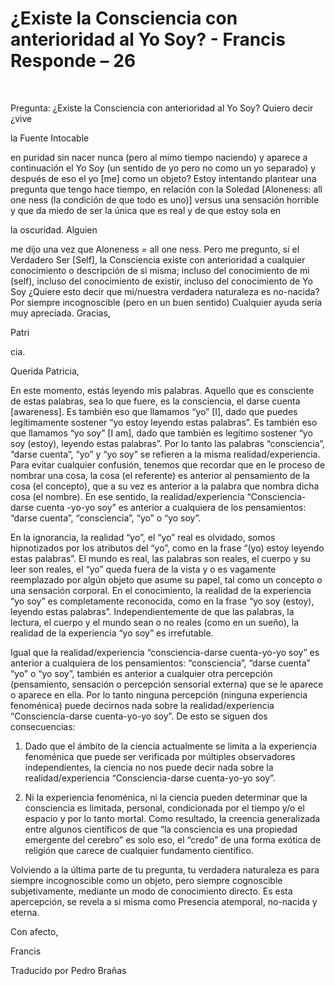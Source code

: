# ¿Existe la Consciencia con anterioridad al Yo Soy? - Francis Responde – 26

  

Pregunta: ¿Existe la Consciencia con anterioridad al Yo Soy? Quiero decir ¿vive 

la Fuente Intocable

 en puridad sin nacer nunca (pero al mimo tiempo naciendo) y aparece a continuación el Yo Soy (un sentido de yo pero no como un yo separado) y después de eso el yo [me] como un objeto? Estoy intentando plantear una pregunta que tengo hace tiempo, en relación con la Soledad [Aloneness: all one ness (la condición de que todo es uno)] versus una sensación horrible y que da miedo de ser la única que es real y de que estoy sola en 

la oscuridad. Alguien

 me dijo una vez que Aloneness = all one ness. Pero me pregunto, si el Verdadero Ser [Self], la Consciencia existe con anterioridad a cualquier conocimiento o descripción de si misma; incluso del conocimiento de mi (self), incluso del conocimiento de existir, incluso del conocimiento de Yo Soy ¿Quiere esto decir que mi/nuestra verdadera naturaleza es no-nacida? Por siempre incognoscible (pero en un buen sentido) Cualquier ayuda sería muy apreciada. Gracias, 

Patri

cia.

Querida Patricia,

En este momento, estás leyendo mis palabras. Aquello que es consciente de estas palabras, sea lo que fuere, es la consciencia, el darse cuenta [awareness]. Es también eso que llamamos “yo” [I], dado que puedes legítimamente sostener “yo estoy leyendo estas palabras”. Es también eso que llamamos “yo soy” [I am], dado que también es legítimo sostener “yo soy (estoy), leyendo estas palabras”. Por lo tanto las palabras “consciencia”, “darse cuenta”, “yo” y “yo soy” se refieren a la misma realidad/experiencia. Para evitar cualquier confusión, tenemos que recordar que en le proceso de nombrar una cosa, la cosa (el referente) es anterior al pensamiento de la cosa (el concepto), que a su vez es anterior a la palabra que nombra dicha cosa (el nombre). En ese sentido, la realidad/experiencia “Consciencia-darse cuenta -yo-yo soy” es anterior a cualquiera de los pensamientos: “darse cuenta”, “consciencia”, “yo” o “yo soy”.

En la ignorancia, la realidad “yo”, el “yo” real es olvidado, somos hipnotizados por los atributos del “yo”, como en la frase “(yo) estoy leyendo estas palabras”. El mundo es real, las palabras son reales, el cuerpo y su leer son reales, el “yo” queda fuera de la vista y o es vagamente reemplazado por algún objeto que asume su papel, tal como un concepto o una sensación corporal. En el conocimiento, la realidad de la experiencia “yo soy” es completamente reconocida, como en la frase “yo soy (estoy), leyendo estas palabras”. Independientemente de que las palabras, la lectura, el cuerpo y el mundo sean o no reales (como en un sueño), la realidad de la experiencia “yo soy” es irrefutable.

Igual que la realidad/experiencia “consciencia-darse cuenta-yo-yo soy” es anterior a cualquiera de los pensamientos: “consciencia”, “darse cuenta” “yo” o “yo soy”, también es anterior a cualquier otra percepción (pensamiento, sensación o percepción sensorial externa) que se le aparece o aparece en ella. Por lo tanto ninguna percepción (ninguna experiencia fenoménica) puede decirnos nada sobre la realidad/experiencia “Consciencia-darse cuenta-yo-yo soy”. De esto se siguen dos consecuencias:

1. Dado que el ámbito de la ciencia actualmente se limita a la experiencia fenoménica que puede ser verificada por múltiples observadores independientes, la ciencia no nos puede decir nada sobre la realidad/experiencia “Consciencia-darse cuenta-yo-yo soy”.

2. Ni la experiencia fenoménica, ni la ciencia pueden determinar que la consciencia es limitada, personal, condicionada por el tiempo y/o el espacio y por lo tanto mortal. Como resultado, la creencia generalizada entre algunos científicos de que “la consciencia es una propiedad emergente del cerebro” es solo eso, el “credo” de una forma exótica de religión que carece de cualquier fundamento científico.

Volviendo a la última parte de tu pregunta, tu verdadera naturaleza es para siempre incognoscible como un objeto, pero siempre cognoscible subjetivamente, mediante un modo de conocimiento directo. Es esta apercepción, se revela a si misma como Presencia atemporal, no-nacida y eterna.

Con afecto, 

Francis

Traducido por Pedro Brañas

